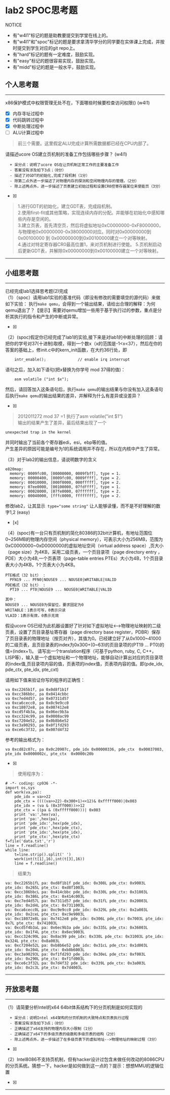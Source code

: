 # lab2 SPOC思考题

NOTICE
- 有"w4l1"标记的题是助教要提交到学堂在线上的。
- 有"w4l1"和"spoc"标记的题是要求拿清华学分的同学要在实体课上完成，并按时提交到学生对应的git repo上。
- 有"hard"标记的题有一定难度，鼓励实现。
- 有"easy"标记的题很容易实现，鼓励实现。
- 有"midd"标记的题是一般水平，鼓励实现。

## 个人思考题
---

x86保护模式中权限管理无处不在，下面哪些时候要检查访问权限()  (w4l1)
- [x] 内存寻址过程中
- [x] 代码跳转过程中
- [x] 中断处理过程中
- [ ] ALU计算过程中
 
> 前三个需要。这里假定ALU完成计算所需数据都已经在CPU内部了。


请描述ucore OS建立页机制的准备工作包括哪些步骤？ (w4l1) 
```
  + 采分点：说明了ucore OS在让页机制正常工作的主要准备工作
  - 答案没有涉及如下3点；（0分）
  - 描述了对GDT的初始化,完成了段机制（1分）
  - 除第二点外进一步描述了对物理内存的探测和空闲物理内存的管理。（2分）
  - 除上述两点外，进一步描述了页表建立初始过程和设置CR0控寄存器某位来使能页（3分）

 ```
- [x]  

>1.进行GDT的初始化，建立GDT表，完成段机制。  
>2.使用first-fit或其他策略，实现连续内存的分配。并能够在初始化中感知哪些内存是空闲的。  
>3.建立页表，首先清空页，然后将虚拟地址0xC0000000-0xF8000000，与物理地0x00000000-0x38000000对应。同时对0x00000000到0x00100000 到 0x00000000到0x00100000建立一个对等映射。  
>4.通过对特定寄存器CR0最高位置1，来对页机制进行使能。
>5.页机制启动后更新GDT表，并解除0x00000000到0x00100000建立一个对等映射。





---

## 小组思考题
---
已经完成lab1选择思考题(2)完成  
（1）（spoc）请用lab1实验的基准代码（即没有修改的需要填空的源代码）来做如下实验： 执行`make qemu`，会得到一个输出结果，请给出合理的解释：为何qemu退出了？【提示】需要对qemu增加一些用于基于执行过的参数，重点是分析其执行的指令和产生的中断或异常。 

- [x]  

> 

（2）(spoc)假定你已经完成了lab1的实验,接下来是对lab1的中断处理的回顾：请把你的学号对37(十进制)取模，得到一个数x（x的范围是-1<x<37），然后在你的答案的基础上，修init.c中的kern_init函数，在大约36行处，即

```
    intr_enable();              // enable irq interrupt
```
语句之后，加入如下语句(把x替换为你学号 mod 37得的值)：
```
    asm volatile ("int $x");
```    
然后，请回答加入这条语句后，执行`make qemu`的输出结果与你没有加入这条语句后执行`make qemu`的输出结果的差异，并解释为什么有差异或没差异？ 

- [x]  

> 2012011272 mod 37 =1 执行了asm volatile("int $1")  
> 输出的结果产生了差异，最后结果出现了一个
```
unexpected trap in the kernel
```
并同时输出了当前各个寄存器edi，esi，ebp等的值。   
产生差异的原因可能是编号为1的系统调用并不存在，所以在内核中产生了异常。

（3）对于lab2的输出信息，请说明数字的含义
```
e820map:
  memory: 0009fc00, [00000000, 0009fbff], type = 1.
  memory: 00000400, [0009fc00, 0009ffff], type = 2.
  memory: 00010000, [000f0000, 000fffff], type = 2.
  memory: 07ee0000, [00100000, 07fdffff], type = 1.
  memory: 00020000, [07fe0000, 07ffffff], type = 2.
  memory: 00040000, [fffc0000, ffffffff], type = 2.
```
修改lab2，让其显示` type="some string"` 让人能够读懂，而不是不好理解的数字1,2  (easy) 
- [x]  

> 

（4）(spoc)有一台只有页机制的简化80386的32bit计算机，有地址范围位0~256MB的物理内存空间（physical memory），可表示大小为256MB，范围为0xC0000000~0xD0000000的虚拟地址空间（virtual address space）,页大小（page size）为4KB，采用二级页表，一个页目录项（page directory entry ，PDE）大小为4B,一个页表项（page-table entries PTEs）大小为4B，1个页目录表大小为4KB，1个页表大小为4KB。
```
PTE格式（32 bit） :
  PFN19 ... PFN0|NOUSE9 ... NOUSE0|WRITABLE|VALID
PDE格式（32 bit） :
  PT19 ... PT0|NOUSE9 ... NOUSE0|WRITABLE|VALID
 
其中：
NOUSE9 ... NOUSE0为保留位，要求固定为0
WRITABLE：1表示可写，0表示只读
VLAID：1表示有效，0表示无效
```

假设ucore OS已经为此机器设置好了针对如下虚拟地址<-->物理地址映射的二级页表，设置了页目录基址寄存器（page directory base register，PDBR）保存了页目录表的物理地址（按页对齐），其值为0。已经建立好了从0x1000~41000的二级页表，且页目录表的index为0x300+(0~63)的页目录项的(PT19 ... PT0)的值=(index+1)。
请写出一个translation程序（可基于python, ruby, C, C++，LISP等），输入是一个虚拟地址和一个物理地址，能够自动计算出对应的页目录项的index值,页目录项内容的值，页表项的index值，页表项内容的值。即(pde_idx, pde_ctx, pte_idx, pte_cxt)

请用如下值来验证你写的程序的正确性：
```
va 0xc2265b1f, pa 0x0d8f1b1f
va 0xcc386bbc, pa 0x0414cbbc
va 0xc7ed4d57, pa 0x07311d57
va 0xca6cecc0, pa 0x0c9e9cc0
va 0xc18072e8, pa 0x007412e8
va 0xcd5f4b3a, pa 0x06ec9b3a
va 0xcc324c99, pa 0x0008ac99
va 0xc7204e52, pa 0x0b8b6e52
va 0xc3a90293, pa 0x0f1fd293
va 0xce6c3f32, pa 0x007d4f32
```

参考的输出格式为：
```
va 0xcd82c07c, pa 0x0c20907c, pde_idx 0x00000336, pde_ctx  0x00037003, pte_idx 0x0000002c, pte_ctx  0x0000c20b
```

- [x]  

> 使用程序为：
```
# -*- coding: cp936 -*-
import os,sys
def work(va,pa):
    pde_idx = va>>22
    pde_ctx = ((((va>>22)-0x300+1)<<12)& 0xfffff000)|0x003
    pte_idx = (va & (0x3ff000))>>12
    pte_ctx = ((pa & (0xfffff000)))| 0x003
    print 'va:',hex(va),
    print 'pa:',hex(pa),
    print 'pde_idx:',hex(pde_idx),
    print 'pde_ctx:',hex(pde_ctx),
    print 'pte_idx:',hex(pte_idx),
    print 'pte_ctx:',hex(pte_ctx)
f=file('data.txt','r')
line = f.readline()
while line:
    t=line.strip().split(' ')
    work(int(t[1],16),int(t[3],16))
    line = f.readline()

```
>结果为
```
va: 0xc2265b1fL pa: 0xd8f1b1f pde_idx: 0x308L pde_ctx: 0x9003L pte_idx: 0x265L pte_ctx: 0xd8f1003L
va: 0xcc386bbcL pa: 0x414cbbc pde_idx: 0x330L pde_ctx: 0x31003L pte_idx: 0x386L pte_ctx: 0x414c003L
va: 0xc7ed4d57L pa: 0x7311d57 pde_idx: 0x31fL pde_ctx: 0x20003L pte_idx: 0x2d4L pte_ctx: 0x7311003L
va: 0xca6cecc0L pa: 0xc9e9cc0 pde_idx: 0x329L pde_ctx: 0x2a003L pte_idx: 0x2ceL pte_ctx: 0xc9e9003L
va: 0xc18072e8L pa: 0x7412e8 pde_idx: 0x306L pde_ctx: 0x7003L pte_idx: 0x7L pte_ctx: 0x741003L
va: 0xcd5f4b3aL pa: 0x6ec9b3a pde_idx: 0x335L pde_ctx: 0x36003L pte_idx: 0x1f4L pte_ctx: 0x6ec9003L
va: 0xcc324c99L pa: 0x8ac99 pde_idx: 0x330L pde_ctx: 0x31003L pte_idx: 0x324L pte_ctx: 0x8a003L
va: 0xc7204e52L pa: 0xb8b6e52 pde_idx: 0x31cL pde_ctx: 0x1d003L pte_idx: 0x204L pte_ctx: 0xb8b6003L
va: 0xc3a90293L pa: 0xf1fd293 pde_idx: 0x30eL pde_ctx: 0xf003L pte_idx: 0x290L pte_ctx: 0xf1fd003L
va: 0xce6c3f32L pa: 0x7d4f32 pde_idx: 0x339L pde_ctx: 0x3a003L pte_idx: 0x2c3L pte_ctx: 0x7d4003L
```

---

## 开放思考题

---

（1）请简要分析Intel的x64 64bit体系结构下的分页机制是如何实现的 
```
  + 采分点：说明Intel x64架构的分页机制的大致特点和页表执行过程
  - 答案没有涉及如下3点；（0分）
  - 正确描述了x64支持的物理内存大小限制（1分）
  - 正确描述了x64下的多级页表的级数和多级页表的结构（2分）
  - 除上述两点外，进一步描述了在多级页表下的虚拟地址-->物理地址的映射过程（3分）
 ```
- [x]  

>  

（2）Intel8086不支持页机制，但有hacker设计过包含未做任何改动的8086CPU的分页系统。猜想一下，hacker是如何做到这一点的？提示：想想MMU的逻辑位置

- [x]  

> 

---
